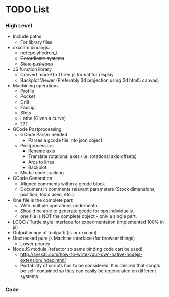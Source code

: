 # TODO List #

### High Level ###
 * Include paths
    - For library files
 * cxxcam bindings:
    - nef::polyhedron_t
    - ~~Corordinate systems~~
    - ~~State push/pop~~
 * JS function library
    - Convert model to Three.js format for display
    - Backplot Viewer (Preferably 3d projection using 2d html5 canvas)
 * Machining operations
    - Profile
    - Pocket
    - Drill
    - Facing
    - Slots
    - Lathe (Given a curve)
    - ???
 * GCode Postprocessing
    - GCode Parser needed
       - Parses a gcode file into json object
    - Postprocessors
       - Rename axis
       - Translate rotational axes (i.e. rotational axis offsets)
       - Arcs to lines
       - Backplot
    - Modal code tracking
 * GCode Generation
    - Aligned comments within a gcode block
    - Document in comments relevant parameters (Stock dimensions, position, tools used, etc.)
 * One file is the complete part
    - With multiple operations underneath
    - Should be able to generate gcode for ops individually.
    - one file is NOT the complete object - only a single part.
 * LOGO / Turtle style interface for experimentation (implemented 100% in js)
 * Output image of toolpath (js or cxxcam)
 * Unchecked pure js Machine interface (for browser things)
    - Lower priority
 * NodeJS module (refactor so same binding code can be used)
    - http://syskall.com/how-to-write-your-own-native-nodejs-extension/index.html/
    - Portability of scripts has to be considered. It is desired that scripts be self-contained so they can easily be regenerated on different systems.

### Code ###
